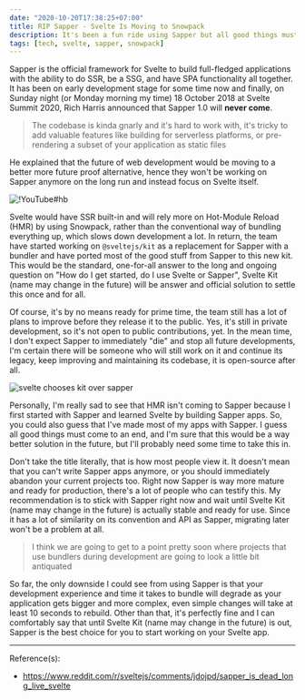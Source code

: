```yaml
---
date: "2020-10-20T17:38:25+07:00"
title: RIP Sapper - Svelte Is Moving to Snowpack
description: It's been a fun ride using Sapper but all good things must come to an end. Svelte is moving to Snowpack and ditching bundlers
tags: [tech, svelte, sapper, snowpack]
---
```


Sapper is the official framework for Svelte to build full-fledged applications with the ability to do SSR, be a SSG, and have SPA functionality all together. It has been on early development stage for some time now and finally, on Sunday night (or Monday morning my time) 18 October 2018 at Svelte Summit 2020, Rich Harris announced that Sapper 1.0 will **never come**.

> The codebase is kinda gnarly and it's hard to work with, it's tricky to add valuable features like building for serverless platforms, or pre-rendering a subset of your application as static files

He explained that the future of web development would be moving to a better more future proof alternative, hence they won't be working on Sapper anymore on the long run and instead focus on Svelte itself.

![!YouTube#hb](qSfdtmcZ4d0 "Rich Harris: Futuristic Web Development")

Svelte would have SSR built-in and will rely more on Hot-Module Reload (HMR) by using Snowpack, rather than the conventional way of bundling everything up, which slows down development a lot. In return, the team have started working on `@sveltejs/kit` as a replacement for Sapper with a bundler and have ported most of the good stuff from Sapper to this new kit. This would be the standard, one-for-all answer to the long and ongoing question on "How do I get started, do I use Svelte or Sapper", Svelte Kit (name may change in the future) will be answer and official solution to settle this once and for all.

Of course, it's by no means ready for prime time, the team still has a lot of plans to improve before they release it to the public. Yes, it's still in private development, so it's not open to public contributions, yet. In the mean time, I don't expect Sapper to immediately "die" and stop all future developments, I'm certain there will be someone who will still work on it and continue its legacy, keep improving and maintaining its codebase, it is open-source after all.

![svelte chooses kit over sapper](https://cdn.discordapp.com/attachments/728292755087818924/767513340384903178/4iz1gv.png "[[Discord](https://discord.com/channels/457912077277855764/728292755087818924/767513340615458866) | [Preview](https://cdn.discordapp.com/attachments/728292755087818924/767513340384903178/4iz1gv.png)] Meme by swyx from Discord chat")

Personally, I'm really sad to see that HMR isn't coming to Sapper because I first started with Sapper and learned Svelte by building Sapper apps. So, you could also guess that I've made most of my apps with Sapper. I guess all good things must come to an end, and I'm sure that this would be a way better solution in the future, but I'll probably need some time to take this in.

Don't take the title literally, that is how most people view it. It doesn't mean that you can't write Sapper apps anymore, or you should immediately abandon your current projects too. Right now Sapper is way more mature and ready for production, there's a lot of people who can testify this. My recommendation is to stick with Sapper right now and wait until Svelte Kit (name may change in the future) is actually stable and ready for use. Since it has a lot of similarity on its convention and API as Sapper, migrating later won't be a problem at all.

> I think we are going to get to a point pretty soon where projects that use bundlers during development are going to look a little bit antiquated

So far, the only downside I could see from using Sapper is that your development experience and time it takes to bundle will degrade as your application gets bigger and more complex, even simple changes will take at least 10 seconds to rebuild. Other than that, it's perfectly fine and I can comfortably say that until Svelte Kit (name may change in the future) is out, Sapper is the best choice for you to start working on your Svelte app.

***
Reference(s):

- <https://www.reddit.com/r/sveltejs/comments/jdojpd/sapper_is_dead_long_live_svelte>
